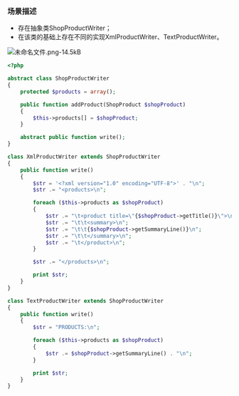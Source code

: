 ### 场景描述
* 存在抽象类ShopProductWriter；
* 在该类的基础上存在不同的实现XmlProductWriter、TextProductWriter。

![未命名文件.png-14.5kB][1]

```php
<?php

abstract class ShopProductWriter
{
    protected $products = array();

    public function addProduct(ShopProduct $shopProduct)
    {
        $this->products[] = $shopProduct;
    }

    abstract public function write();
}

class XmlProductWriter extends ShopProductWriter
{
    public function write()
    {
        $str = '<?xml version="1.0" encoding="UTF-8">' . "\n";
        $str .= "<products>\n";

        foreach ($this->products as $shopProduct)
        {
            $str .= "\t<product title=\"{$shopProduct->getTitle()}\">\n";
            $str .= "\t\t<summary>\n";
            $str .= "\t\t{$shopProduct->getSummaryLine()}\n";
            $str .= "\t\t</summary>\n";
            $str .= "\t</product>\n";
        }

        $str .= "</products>\n";

        print $str;
    }
}

class TextProductWriter extends ShopProductWriter
{
    public function write()
    {
        $str = "PRODUCTS:\n";

        foreach ($this->products as $shopProduct)
        {
            $str .= $shopProduct->getSummaryLine() . "\n";
        }

        print $str;
    }
}
```


  [1]: http://static.zybuluo.com/Minc0/xvvq1wujflffmdxcvxk00ok0/%E6%9C%AA%E5%91%BD%E5%90%8D%E6%96%87%E4%BB%B6.png
